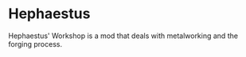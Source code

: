 Hephaestus
==========

Hephaestus' Workshop is a mod that deals with metalworking and the forging process.
